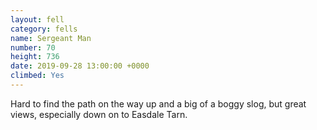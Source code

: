 ```yaml
---
layout: fell
category: fells
name: Sergeant Man
number: 70
height: 736
date: 2019-09-28 13:00:00 +0000
climbed: Yes
---
```

Hard to find the path on the way up and a big of a boggy slog, but great views, especially down on to Easdale Tarn.
